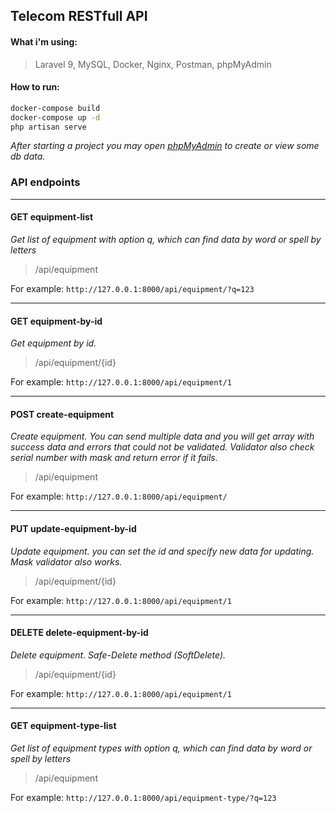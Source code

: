 ## Telecom RESTfull API

#### What i'm using: 
> Laravel 9, MySQL, Docker, Nginx, Postman, phpMyAdmin

#### How to run: 
```bash
docker-compose build
docker-compose up -d
php artisan serve
```
_After starting a project you may open [phpMyAdmin](http://127.0.0.1:8080) to create or view some db data._

### API endpoints

<hr>

#### GET equipment-list
_Get list of equipment with option q, which can find data by word or spell by letters_
>/api/equipment

For example: `http://127.0.0.1:8000/api/equipment/?q=123`

<hr>

#### GET equipment-by-id
_Get equipment by id._
>/api/equipment/{id}

For example: `http://127.0.0.1:8000/api/equipment/1`

<hr>

#### POST create-equipment
_Create equipment. You can send multiple data and you will get array with success data and errors that could not be validated. Validator also check serial number with mask and return error if it fails._
>/api/equipment

For example: `http://127.0.0.1:8000/api/equipment/`

<hr>

#### PUT update-equipment-by-id
_Update equipment. you can set the id and specify new data for updating. Mask validator also works._
>/api/equipment/{id}

For example: `http://127.0.0.1:8000/api/equipment/1`

<hr>

#### DELETE delete-equipment-by-id
_Delete equipment. Safe-Delete method (SoftDelete)._
>/api/equipment/{id}

For example: `http://127.0.0.1:8000/api/equipment/1`

<hr>

#### GET equipment-type-list
_Get list of equipment types with option q, which can find data by word or spell by letters_
>/api/equipment

For example: `http://127.0.0.1:8000/api/equipment-type/?q=123`
